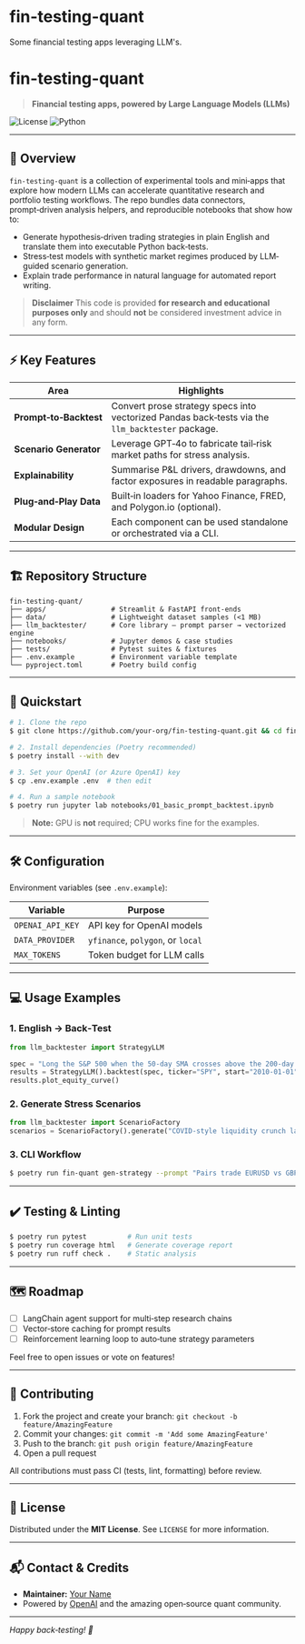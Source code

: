 # fin-testing-quant
Some financial testing apps leveraging LLM's. 


# fin-testing-quant

> **Financial testing apps, powered by Large Language Models (LLMs)**

![License](https://img.shields.io/badge/License-MIT-blue.svg) ![Python](https://img.shields.io/badge/Python-3.10%2B-blue)

---

## 📖 Overview

`fin-testing-quant` is a collection of experimental tools and mini‑apps that explore how modern LLMs can accelerate quantitative research and portfolio testing workflows. The repo bundles data connectors, prompt‑driven analysis helpers, and reproducible notebooks that show how to:

* Generate hypothesis‑driven trading strategies in plain English and translate them into executable Python back‑tests.
* Stress‑test models with synthetic market regimes produced by LLM‐guided scenario generation.
* Explain trade performance in natural language for automated report writing.

> **Disclaimer**
> This code is provided **for research and educational purposes only** and should **not** be considered investment advice in any form.

---

## ⚡️ Key Features

| Area                   | Highlights                                                                                       |
| ---------------------- | ------------------------------------------------------------------------------------------------ |
| **Prompt‑to‑Backtest** | Convert prose strategy specs into vectorized Pandas back‑tests via the `llm_backtester` package. |
| **Scenario Generator** | Leverage GPT‑4o to fabricate tail‑risk market paths for stress analysis.                         |
| **Explainability**     | Summarise P\&L drivers, drawdowns, and factor exposures in readable paragraphs.                  |
| **Plug‑and‑Play Data** | Built‑in loaders for Yahoo Finance, FRED, and Polygon.io (optional).                             |
| **Modular Design**     | Each component can be used standalone or orchestrated via a CLI.                                 |

---

## 🏗️ Repository Structure

```
fin-testing-quant/
├── apps/                # Streamlit & FastAPI front‑ends
├── data/                # Lightweight dataset samples (<1 MB)
├── llm_backtester/      # Core library – prompt parser → vectorized engine
├── notebooks/           # Jupyter demos & case studies
├── tests/               # Pytest suites & fixtures
├── .env.example         # Environment variable template
└── pyproject.toml       # Poetry build config
```

---

## 🚀 Quickstart

```bash
# 1. Clone the repo
$ git clone https://github.com/your‑org/fin-testing-quant.git && cd fin-testing-quant

# 2. Install dependencies (Poetry recommended)
$ poetry install --with dev

# 3. Set your OpenAI (or Azure OpenAI) key
$ cp .env.example .env  # then edit

# 4. Run a sample notebook
$ poetry run jupyter lab notebooks/01_basic_prompt_backtest.ipynb
```

> **Note:** GPU is **not** required; CPU works fine for the examples.

---

## 🛠️ Configuration

Environment variables (see `.env.example`):

| Variable         | Purpose                           |
| ---------------- | --------------------------------- |
| `OPENAI_API_KEY` | API key for OpenAI models         |
| `DATA_PROVIDER`  | `yfinance`, `polygon`, or `local` |
| `MAX_TOKENS`     | Token budget for LLM calls        |

---

## 💻 Usage Examples

### 1. English → Back‑Test

```python
from llm_backtester import StrategyLLM

spec = "Long the S&P 500 when the 50‑day SMA crosses above the 200‑day SMA; exit when it crosses below."
results = StrategyLLM().backtest(spec, ticker="SPY", start="2010-01-01")
results.plot_equity_curve()
```

### 2. Generate Stress Scenarios

```python
from llm_backtester import ScenarioFactory
scenarios = ScenarioFactory().generate("COVID‑style liquidity crunch lasting 3 months")
```

### 3. CLI Workflow

```bash
$ poetry run fin‑quant gen‑strategy --prompt "Pairs trade EURUSD vs GBPUSD based on PPP divergence"
```

---

## ✔️ Testing & Linting

```bash
$ poetry run pytest          # Run unit tests
$ poetry run coverage html   # Generate coverage report
$ poetry run ruff check .    # Static analysis
```

---

## 🗺️ Roadmap

* [ ] LangChain agent support for multi‑step research chains
* [ ] Vector‑store caching for prompt results
* [ ] Reinforcement learning loop to auto‑tune strategy parameters

Feel free to open issues or vote on features!

---

## 🤝 Contributing

1. Fork the project and create your branch: `git checkout -b feature/AmazingFeature`
2. Commit your changes: `git commit -m 'Add some AmazingFeature'`
3. Push to the branch: `git push origin feature/AmazingFeature`
4. Open a pull request

All contributions must pass CI (tests, lint, formatting) before review.

---

## 📄 License

Distributed under the **MIT License**. See `LICENSE` for more information.

---

## 📬 Contact & Credits

* **Maintainer:** [Your Name](mailto:you@example.com)
* Powered by [OpenAI](https://openai.com) and the amazing open‑source quant community.

---

*Happy back‑testing! 🚀*
